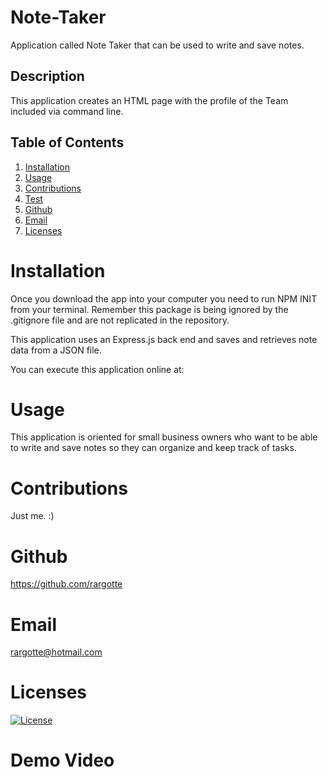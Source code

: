 # Note-Taker
Application called Note Taker that can be used to write and save notes.

## Description
This application creates an HTML page with the profile of the Team included via command line.

  ## Table of Contents
  1. [Installation](#Installation)
  2. [Usage](#Usage)
  3. [Contributions](#Contributions)
  4. [Test](#Test)
  5. [Github](#Github)
  6. [Email](#Email)
  7. [Licenses](#Licenses)

  # Installation
  Once you download the app into your computer you need to run NPM INIT from your terminal.
  Remember this package is being ignored by the .gitignore file and are not replicated in the repository.
  
  This application uses an Express.js back end and saves and retrieves note data from a JSON file.

  You can execute this application online at: 

  # Usage
  This application is oriented for small business owners who want to be able to write and save notes so they can organize and keep track of tasks.

  # Contributions
  Just me. :)

   # Github
  https://github.com/rargotte

  # Email
  rargotte@hotmail.com

  # Licenses
  [![License](https://img.shields.io/badge/License-Apache_2.0-blue.svg)](https://opensource.org/licenses/Apache-2.0)
  
  # Demo Video




  

